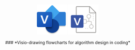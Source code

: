 <p align="center"><img width="100px" src="images/visio.png"> <img width="100px" src="images/vsd.png"></p>
<p align="center">
  ### *Visio-drawing flowcharts for algorithm design in coding*
</p>
